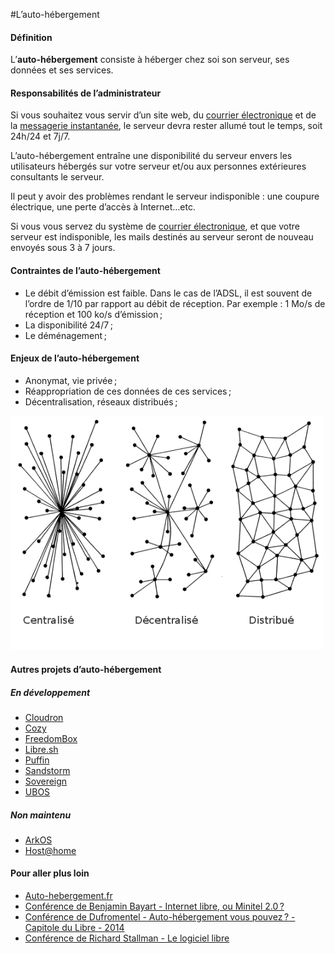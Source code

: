 #L’auto-hébergement

#### Définition
L’**auto-hébergement** consiste à héberger chez soi son serveur, ses données et ses services.

#### Responsabilités de l’administrateur
Si vous souhaitez vous servir d’un site web, du [courrier électronique](/email_fr) et de la [messagerie instantanée](/XMPP_fr), le serveur devra rester allumé tout le temps, soit 24h/24 et 7j/7.

L’auto-hébergement entraîne une disponibilité du serveur envers les utilisateurs hébergés sur votre serveur et/ou aux personnes extérieures consultants le serveur.

Il peut y avoir des problèmes rendant le serveur indisponible : une coupure électrique, une perte d’accès à Internet…etc.

Si vous vous servez du système de [courrier électronique](/email_fr), et que votre serveur est indisponible, les mails destinés au serveur seront de nouveau envoyés sous 3 à 7 jours.

#### Contraintes de l’auto-hébergement
* Le débit d’émission est faible. Dans le cas de l’ADSL, il est souvent de l’ordre de 1/10 par rapport au débit de réception. Par exemple : 1 Mo/s de réception et 100 ko/s d’émission ;
* La disponibilité 24/7 ;
* Le déménagement ;

#### Enjeux de l’auto-hébergement
* Anonymat, vie privée ;
* Réappropriation de ces données de ces services ;
* Décentralisation, réseaux distribués ;

<img src="/images/networks.png" width=500>

#### Autres projets d’auto-hébergement
##### En développement
- [Cloudron](https://cloudron.io)
- [Cozy](https://cozy.io)
- [FreedomBox](https://wiki.debian.org/FreedomBox)
- [Libre.sh](https://github.com/indiehosters/libre.sh)
- [Puffin](http://puffin.rocks)
- [Sandstorm](https://sandstorm.io/)
- [Sovereign](https://github.com/al3x/sovereign)
- [UBOS](http://ubos.net)

##### Non maintenu
- [ArkOS](http://web.archive.org/web/20170603213149/https://arkos.io/)
- [Host@home](http://web.archive.org/web/20160206150730/http://yeuxdelibad.net/Programmation/Hostathome.html)


#### Pour aller plus loin
* [Auto-hebergement.fr](http://www.auto-hebergement.fr/)
* [Conférence de Benjamin Bayart - Internet libre, ou Minitel 2.0 ?](http://www.fdn.fr/internet-libre-ou-minitel-2.html)
* [Conférence de Dufromentel - Auto-hébergement vous pouvez ? - Capitole du Libre - 2014](http://videos2014.capitoledulibre.org/internet-libre/dufromentel-auto-hebergement-vous-pouvez.webm)
* [Conférence de Richard Stallman - Le logiciel libre](http://perso.telecom-paristech.fr/~boucart/video/conf_stallman.webm)
